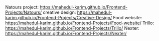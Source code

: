 Natours project: https://mahedul-karim.github.io/Frontend-Projects/Natours/
creative design: https://mahedul-karim.github.io/Frontend-Projects/Creative-Design/
Food website: https://mahedul-karim.github.io/Frontend-Projects/Food-website/
Trillo: https://mahedul-karim.github.io/Frontend-Projects/Trillo/
Nexter: https://mahedul-karim.github.io/Frontend-Projects/Nexter/
